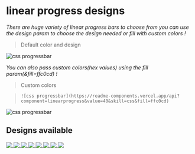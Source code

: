 # linear progress designs
*There are huge variety of linear progress bars to choose from you can use the design param to choose the design needed or fill with custom colors !*
> Default color and design

![css progressbar](https://readme-components.vercel.app/api?component=linearprogress&skill=css&value=50)

*You can also pass custom colors(hex values) using the fill param(&fill=ffc0cd) !*
> Custom colors

> `![css progressbar](https://readme-components.vercel.app/api?component=linearprogress&value=40&skill=css&fill=ffc0cd)`

![css progressbar](https://readme-components.vercel.app/api?component=linearprogress&value=40&skill=css&fill=ffc0cd)
## Designs available
<a href="https://github.com/harish-sethuraman/readme-components">
  <img align="center" src="https://readme-components.vercel.app/api?component=linearprogress&skill=aqua&value=50&design=aqua" />
</a>
<a href="https://github.com/harish-sethuraman/readme-components">
  <img align="center" src="https://readme-components.vercel.app/api?component=linearprogress&skill=copper&value=50&design=copper" />
</a>
<a href="https://github.com/harish-sethuraman/readme-components">
  <img align="center" src="https://readme-components.vercel.app/api?component=linearprogress&skill=candy&value=50&design=candy" />
</a>
<a href="https://github.com/harish-sethuraman/readme-components">
  <img align="center" src="https://readme-components.vercel.app/api?component=linearprogress&skill=neon&value=50&design=neon" />
</a>
<a href="https://github.com/harish-sethuraman/readme-components">
  <img align="center" src="https://readme-components.vercel.app/api?component=linearprogress&skill=zigzag&value=50&design=zigzag" />
</a>
<a href="https://github.com/harish-sethuraman/readme-components">
  <img align="center" src="https://readme-components.vercel.app/api?component=linearprogress&skill=diamond&value=50&design=diamond" />
</a>

<a href="https://github.com/harish-sethuraman/readme-components">
  <img align="center" src="https://readme-components.vercel.app/api?component=linearprogress&skill=shine&value=50&design=shine" />
</a>
<a href="https://github.com/harish-sethuraman/readme-components">
  <img align="center" src="https://readme-components.vercel.app/api?component=linearprogress&skill=hearts&value=50&design=hearts" />
</a>
